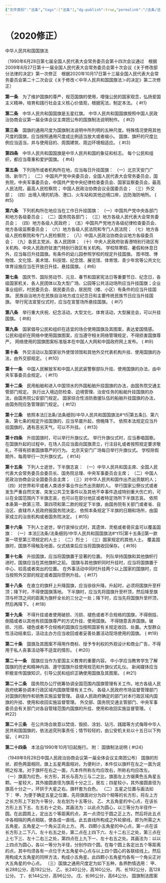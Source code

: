 ```yaml
---
{"文件类别":"法条","tags":["法条"],"dg-publish":true,"permalink":"/法条/法条细则/中华人民共和国国旗法/","dgPassFrontmatter":true,"created":"2024-11-11T11:02:55.158+08:00","updated":"2024-11-11T11:03:10.787+08:00"}
---
```


# （2020修正）
中华人民共和国国旗法

（1990年6月28日第七届全国人民代表大会常务委员会第十四次会议通过　根据2009年8月27日第十一届全国人民代表大会常务委员会第十次会议《关于修改部分法律的决定》第一次修正　根据2020年10月17日第十三届全国人民代表大会常务委员会第二十二次会议《关于修改＜中华人民共和国国旗法＞的决定》第二次修正）

**第一条**　为了维护国旗的尊严，规范国旗的使用，增强公民的国家观念，弘扬爱国主义精神，培育和践行社会主义核心价值观，根据宪法，制定本法。
{ #t1}


**第二条**　中华人民共和国国旗是五星红旗。
中华人民共和国国旗按照中国人民政治协商会议第一届全体会议主席团公布的国旗制法说明制作。
{ #t2}


**第三条**　国旗的通用尺度为国旗制法说明中所列明的五种尺度。特殊情况使用其他尺度的国旗，应当按照通用尺度成比例适当放大或者缩小。
国旗、旗杆的尺度比例应当适当，并与使用目的、周围建筑、周边环境相适应。
{ #t3}


**第四条**　中华人民共和国国旗是中华人民共和国的象征和标志。
每个公民和组织，都应当尊重和爱护国旗。
{ #t4}


**第五条**　下列场所或者机构所在地，应当每日升挂国旗：
（一）北京天安门广场、新华门；
（二）中国共产党中央委员会，全国人民代表大会常务委员会，国务院，中央军事委员会，中国共产党中央纪律检查委员会、国家监察委员会，最高人民法院，最高人民检察院；
中国人民政治协商会议全国委员会；
（三）外交部；
（四）出境入境的机场、港口、火车站和其他边境口岸，边防海防哨所。
{ #t5}


**第六条**　下列机构所在地应当在工作日升挂国旗：
（一）中国共产党中央各部门和地方各级委员会；
（二）国务院各部门；
（三）地方各级人民代表大会常务委员会；
（四）地方各级人民政府；
（五）中国共产党地方各级纪律检查委员会、地方各级监察委员会；
（六）地方各级人民法院和专门人民法院；
（七）地方各级人民检察院和专门人民检察院；
（八）中国人民政治协商会议地方各级委员会；
（九）各民主党派、各人民团体；
（十）中央人民政府驻香港特别行政区有关机构、中央人民政府驻澳门特别行政区有关机构。
学校除寒假、暑假和休息日外，应当每日升挂国旗。有条件的幼儿园参照学校的规定升挂国旗。
图书馆、博物馆、文化馆、美术馆、科技馆、纪念馆、展览馆、体育馆、青少年宫等公共文化体育设施应当在开放日升挂、悬挂国旗。
{ #t6}


**第七条**　国庆节、国际劳动节、元旦、春节和国家宪法日等重要节日、纪念日，各级国家机关、各人民团体以及大型广场、公园等公共活动场所应当升挂国旗；企业事业组织，村民委员会、居民委员会，居民院（楼、小区）有条件的应当升挂国旗。
民族自治地方在民族自治地方成立纪念日和主要传统民族节日应当升挂国旗。
举行宪法宣誓仪式时，应当在宣誓场所悬挂国旗。
{ #t7}


**第八条**　举行重大庆祝、纪念活动，大型文化、体育活动，大型展览会，可以升挂国旗。
{ #t8}


**第九条**　国家倡导公民和组织在适宜的场合使用国旗及其图案，表达爱国情感。
公民和组织在网络中使用国旗图案，应当遵守相关网络管理规定，不得损害国旗尊严。
网络使用的国旗图案标准版本在中国人大网和中国政府网上发布。
{ #t9}


**第十条**　外交活动以及国家驻外使馆领馆和其他外交代表机构升挂、使用国旗的办法，由外交部规定。
{ #t10}


**第十一条**　中国人民解放军和中国人民武装警察部队升挂、使用国旗的办法，由中央军事委员会规定。
{ #t11}


**第十二条**　民用船舶和进入中国领水的外国船舶升挂国旗的办法，由国务院交通主管部门规定。
执行出入境边防检查、边境管理、治安任务的船舶升挂国旗的办法，由国务院公安部门规定。
国家综合性消防救援队伍的船舶升挂国旗的办法，由国务院应急管理部门规定。
{ #t12}


**第十三条**　依照本法[[法条/法条细则/中华人民共和国国旗法#^t5\|第五条]]、第六条、第七条的规定升挂国旗的，应当早晨升起，傍晚降下。
依照本法规定应当升挂国旗的，遇有恶劣天气，可以不升挂。
{ #t13}


**第十四条**　升挂国旗时，可以举行升旗仪式。
举行升旗仪式时，应当奏唱国歌。在国旗升起的过程中，在场人员应当面向国旗肃立，行注目礼或者按照规定要求敬礼，不得有损害国旗尊严的行为。
北京天安门广场每日举行升旗仪式。
学校除假期外，每周举行一次升旗仪式。
{ #t14}


**第十五条**　下列人士逝世，下半旗志哀：
（一）中华人民共和国主席、全国人民代表大会常务委员会委员长、国务院总理、中央军事委员会主席；
（二）中国人民政治协商会议全国委员会主席；
（三）对中华人民共和国作出杰出贡献的人；
（四）对世界和平或者人类进步事业作出杰出贡献的人。
举行国家公祭仪式或者发生严重自然灾害、突发公共卫生事件以及其他不幸事件造成特别重大伤亡的，可以在全国范围内下半旗志哀，也可以在部分地区或者特定场所下半旗志哀。
依照本条第一款第三项、第四项和第二款的规定下半旗，由国务院有关部门或者省、自治区、直辖市人民政府报国务院决定。
依照本条规定下半旗的日期和场所，由国家成立的治丧机构或者国务院决定。
{ #t15}


**第十六条**　下列人士逝世，举行哀悼仪式时，其遗体、灵柩或者骨灰盒可以覆盖国旗：
（一）本法[[法条/法条细则/中华人民共和国国旗法#^t15\|第十五条]]第一款第一项至第三项规定的人士；
（二）烈士；
（三）国家规定的其他人士。
覆盖国旗时，国旗不得触及地面，仪式结束后应当将国旗收回保存。
{ #t16}


**第十七条**　升挂国旗，应当将国旗置于显著的位置。
列队举持国旗和其他旗帜行进时，国旗应当在其他旗帜之前。
国旗与其他旗帜同时升挂时，应当将国旗置于中心、较高或者突出的位置。
在外事活动中同时升挂两个以上国家的国旗时，应当按照外交部的规定或者国际惯例升挂。
{ #t17}


**第十八条**　在直立的旗杆上升降国旗，应当徐徐升降。升起时，必须将国旗升至杆顶；降下时，不得使国旗落地。
下半旗时，应当先将国旗升至杆顶，然后降至旗顶与杆顶之间的距离为旗杆全长的三分之一处；降下时，应当先将国旗升至杆顶，然后再降下。
{ #t18}


**第十九条**　不得升挂或者使用破损、污损、褪色或者不合规格的国旗，不得倒挂、倒插或者以其他有损国旗尊严的方式升挂、使用国旗。
不得随意丢弃国旗。破损、污损、褪色或者不合规格的国旗应当按照国家有关规定收回、处置。大型群众性活动结束后，活动主办方应当收回或者妥善处置活动现场使用的国旗。
{ #t19}


**第二十条**　国旗及其图案不得用作商标、授予专利权的外观设计和商业广告，不得用于私人丧事活动等不适宜的情形。
{ #t20}


**第二十一条**　国旗应当作为爱国主义教育的重要内容。
中小学应当教育学生了解国旗的历史和精神内涵、遵守国旗升挂使用规范和升旗仪式礼仪。
新闻媒体应当积极宣传国旗知识，引导公民和组织正确使用国旗及其图案。
{ #t21}


**第二十二条**　国务院办公厅统筹协调全国范围内国旗管理有关工作。地方各级人民政府统筹协调本行政区域内国旗管理有关工作。
各级人民政府市场监督管理部门对国旗的制作和销售实施监督管理。
县级人民政府确定的部门对本行政区域内国旗的升挂、使用和收回实施监督管理。
外交部、国务院交通主管部门、中央军事委员会有关部门对各自管辖范围内国旗的升挂、使用和收回实施监督管理。
{ #t22}


**第二十三条**　在公共场合故意以焚烧、毁损、涂划、玷污、践踏等方式侮辱中华人民共和国国旗的，依法追究刑事责任；情节较轻的，由公安机关处以十五日以下拘留。
{ #t23}


**第二十四条**　本法自1990年10月1日起施行。
附：
国旗制法说明
{ #t24}


（1949年9月28日中国人民政治协商会议第一届全体会议主席团公布）
国旗的形状、颜色两面相同，旗上五星两面相对。为便利计，本件仅以旗杆在左之一面为说明之标准。对于旗杆在右之一面，凡本件所称左均应改右，所称右均应改左。
（一）旗面为红色，长方形，其长与高为三与二之比，旗面左上方缀黄色五角星五颗。一星较大，其外接圆直径为旗高十分之三，居左；四星较小，其外接圆直径为旗高十分之一，环拱于大星之右。旗杆套为白色。
（二）五星之位置与画法如下：
甲、为便于确定五星之位置，先将旗面对分为四个相等的长方形，将左上方之长方形上下划为十等分，左右划为十五等分。
乙、大五角星的中心点，在该长方形上五下五、左五右十之处。其画法为：以此点为圆心，以三等分为半径作一圆。在此圆周上，定出五个等距离的点，其一点须位于圆之正上方。然后将此五点中各相隔的两点相联，使各成一直线。此五直线所构成之外轮廓线，即为所需之大五角星。五角星之一个角尖正向上方。
丙、四颗小五角星的中心点，第一点在该长方形上二下八、左十右五之处，第二点在上四下六、左十二右三之处，第三点在上七下三、左十二右三之处，第四点在上九下一、左十右五之处。其画法为：以以上四点为圆心，各以一等分为半径，分别作四个圆。在每个圆上各定出五个等距离的点，其中均须各有一点位于大五角星中心点与以上四个圆心的各联结线上。然后用构成大五角星的同样方法，构成小五角星。此四颗小五角星均各有一个角尖正对大五角星的中心点。
（三）国旗之通用尺度定为如下五种，各界酌情选用：
甲、长288公分，高192公分。
乙、长240公分，高160公分。
丙、长192公分，高128公分。
丁、长144公分，高96公分。
戊、长96公分，高64公分。
国旗制法图案
